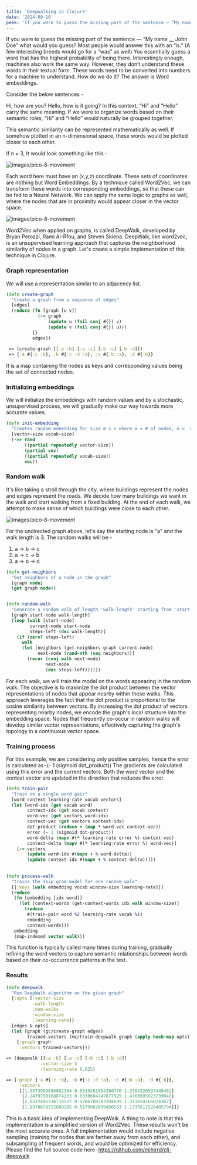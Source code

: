 ```yaml
---
title: 'Deepwalking in Clojure'
date: '2024-09-10'
peek: 'If you were to guess the missing part of the sentence — “My name __ John Doe” what would you guess?...'
---
```

If you were to guess the missing part of the sentence — “My name __ John Doe” what would you guess? Most people would answer this with an “is.” (A few interesting breeds would go for a “was” as well) You essentially guess a word that has the highest probability of being there. Interestingly enough, machines also work the same way. However, they don’t understand these words in their textual form. These words need to be converted into numbers for a machine to understand. How do we do it? The answer is Word embeddings.

Consider the below sentences -

Hi, how are you?
Hello, how is it going?
In this context, “Hi” and “Hello” carry the same meaning. If we were to organize words based on their semantic roles, “Hi” and “Hello” would naturally be grouped together.

This semantic similarity can be represented mathematically as well. If somehow plotted in an n-dimensional space, these words would be plotted closer to each other.

If n = 3, It would look something like this -

![images/pico-8-movement](/images/dw_word_graph.png)

Each word here must have an (x,y,z) coordinate. These sets of coordinates are nothing but Word Embeddings. By a technique called Word2Vec, we can transform these words into corresponding embeddings, so that these can be fed to a Neural Network.
We can apply the same logic to graphs as well, where the nodes that are in proximity would appear closer in the vector space.

![images/pico-8-movement](/images/dw_nodes_to_graph.png)

Word2Vec when applied on graphs, is called DeepWalk, developed by Bryan Perozzi, Rami Al-Rfou, and Steven Skiena.
DeepWalk, like word2vec, is an unsupervised learning approach that captures the neighborhood similarity of nodes in a graph. Let's create a simple implementation of this technique in Clojure.
### Graph representation
We will use a representation similar to an adjacency list.

```clojure
(defn create-graph
  "Create a graph from a sequence of edges"
  [edges]
  (reduce (fn [graph [u v]]
            (-> graph
                (update u (fnil conj #{}) v)
                (update v (fnil conj #{}) u)))
          {}
          edges))
          
 => (create-graph [[:a :b] [:a :c] [:b :c] [:b :d]])
 => {:a #{:c :b}, :b #{:c :d :a}, :c #{:b :a}, :d #{:b}}
```

It is a map containing the nodes as keys and corresponding values being the set of connected nodes.
### Initializing embeddings
We will initialize the embeddings with random values and by a stochastic, unsupervised process, we will gradually make our way towards more accurate values.

```clojure
(defn init-embedding
  "Creates random embedding for size m x n where m = # of nodes, n =  vector-size"
  [vector-size vocab-size]
  (->> rand
       ((partial repeatedly vector-size))
       (partial vec)
       ((partial repeatedly vocab-size))
       vec))
```

### Random walk
It's like taking a stroll through the city, where buildings represent the nodes and edges represent the roads. We decide how many buildings we want in the walk and start walking from a fixed building. At the end of each walk, we attempt to make sense of which buildings were close to each other.

![images/pico-8-movement](/images/dw_sample_graph.png)


For the undirected graph above, let's say the starting node is "a" and the walk length is 3. The random walks will be -
1. a → b → c
2. a → c → b
3. a → b → d

```clojure
(defn get-neighbors
  "Get neighbors of a node in the graph"
  [graph node]
  (get graph node))


(defn random-walk
  "Generate a random walk of length 'walk-length' starting from 'start-node'"
  [graph start-node walk-length]
  (loop [walk [start-node]
         current-node start-node
         steps-left (dec walk-length)]
    (if (zero? steps-left)
      walk
      (let [neighbors (get-neighbors graph current-node)
            next-node (rand-nth (seq neighbors))]
        (recur (conj walk next-node)
               next-node
               (dec steps-left))))))
```

For each walk, we will train the model on the words appearing in the random walk. The objective is to maximize the dot product between the vector representations of nodes that appear nearby within these walks. This approach leverages the fact that the dot product is proportional to the cosine similarity between vectors. By increasing the dot product of vectors representing nearby nodes, we encode the graph's local structure into the embedding space. Nodes that frequently co-occur in random walks will develop similar vector representations, effectively capturing the graph's topology in a continuous vector space.

### Training process
For this example, we are considering only positive samples, hence the error is calculated as - (- 1 (sigmoid dot_product))
The gradients are calculated using this error and the current vectors. Both the word vector and the context vector are updated in the direction that reduces the error.

```clojure
(defn train-pair
  "Train on a single word pair"
  [word context learning-rate vocab vectors]
  (let [word-idx (get vocab word)
        context-idx (get vocab context)
        word-vec (get vectors word-idx)
        context-vec (get vectors context-idx)
        dot-product (reduce + (map * word-vec context-vec))
        error (- 1 (sigmoid dot-product))
        word-delta (mapv #(* learning-rate error %) context-vec)
        context-delta (mapv #(* learning-rate error %) word-vec)]
    (-> vectors
        (update word-idx #(mapv + % word-delta))
        (update context-idx #(mapv + % context-delta)))))
        
        
(defn process-walk
  "trains the skip gram model for one random walk"
  [{:keys [walk embedding vocab window-size learning-rate]}]
  (reduce
   (fn [embedding [idx word]]
     (let [context-words (get-context-words idx walk window-size)]
       (reduce
        #(train-pair word %2 learning-rate vocab %1)
        embedding
        context-words)))
   embedding
   (map-indexed vector walk)))
```

This function is typically called many times during training, gradually refining the word vectors to capture semantic relationships between words based on their co-occurrence patterns in the text.
### Results

```clojure
(defn deepwalk
  "Run DeepWalk algorithm on the given graph"
  {:opts [:vector-size
          :walk-length
          :num-walks
          :window-size
          :learning-rate]}
  [edges & opts]
  (let [graph (gc/create-graph edges)
        trained-vectors (mc/train-deepwalk graph (apply hash-map opts))]
    {:graph graph
     :vectors trained-vectors}))
```

```clojure
=> (deepwalk [[:a :b] [:a :c] [:b :c] [:b :d]]
             :vector-size 3
             :learning-rate 0.025)
```

```clojure
=> {:graph {:a #{:c :b}, :b #{:c :d :a}, :c #{:b :a}, :d #{:b}},
	 :vectors
	 [[1.9573999686062304 0.5519261864300776 1.2504320597448482]
	  [2.2479788168874233 0.6338604247877525 1.4360605023739048]
	  [2.0522495736710527 0.5786708383394699 1.311024166074367]
	  [1.8370678722080205 0.5179962609496533 1.1735611526405794]]}
```

This is a basic idea of implementing DeepWalk. A thing to note is that this implementation is a simplified version of Word2Vec. These results won't be the most accurate ones. A full implementation would include negative sampling (training for nodes that are farther away from each other), and subsampling of frequent words, and would be optimized for efficiency.
Please find the full source code here - https://github.com/mihirrd/clj-deepwalk